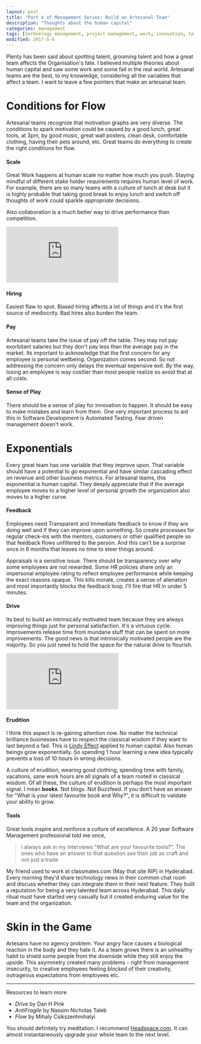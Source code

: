 ```yaml
---
layout: post
title: "Part 4 of Management Series: Build an Artesanal Team"
description: "Thoughts about the human capital"
categories: management
tags: [technology management, project management, work, innovation, talent, human capital]
modified: 2017-5-6
---
```

Plenty has been said about spotting talent, grooming talent and how a great team affects the Organisation's fate. I believed multiple theories about human capital and saw some work and some fail in the real world. Artesanal teams are the best, to my knowledge, considering all the variables that affect a team. I want to leave a few pointers that make an artesanal team. 

# Conditions for Flow
Artesanal teams recognize that motivation graphs are very diverse. The conditions to spark motivation could be caused by a good lunch, great tools, at 3pm, by good music, great wall posters, clean desk, comfortable clothing, having their pets around, etc. Great teams do everything to create the right conditions for flow.

#### Scale
Great Work happens at human scale no matter how much you push. Staying mindful of different stake holder requirements requires human level of work. For example, there are so many teams with a culture of lunch at desk but it is highly probable that taking good break to enjoy lunch and switch off thoughts of work could sparkle _appropriate_ decisions.

Also collaboration is a much better way to drive performance than competition.

<iframe src="https://www.youtube.com/embed/Vyn_xLrtZaY" frameborder="0" allowfullscreen></iframe>

#### Hiring
Easiest flaw to spot. Biased hiring affects a lot of things and it's the first source of mediocrity. Bad hires also burden the team.

#### Pay
Artesanal teams take the issue of pay off the table. They may not pay exorbitant salaries but they don't pay less than the average pay in the market. Its important to acknowledge that the first concern for any employee is personal wellbeing. Organization comes second. So not addressing the concern only delays the eventual expensive exit. By the way, losing an employee is way costlier than most people realize so avoid that at all costs.

#### Sense of Play
There should be a sense of play for innovation to happen. It should be easy to make mistakes and learn from them. One very important process to aid this in Software Development is Automated Testing. Fear driven management doesn't work.


# Exponentials
Every great team has one variable that they improve upon. That variable should have a potential to go exponential and have similar cascading effect on revenue and other business metrics. For artesanal teams, this exponential is human capital. They deeply appreciate that if the average employee moves to a higher level of personal growth the organization also moves to a higher curve.

#### Feedback
Employees need Transparent and Immediate feedback to know if they are doing well and if they can improve upon something. So create processes for regular check-ins with the mentors, customers or other qualified people so that feedback flows unfiltered to the person. And this can't be a surprise once in 6 months that leaves no time to steer things around. 

Appraisals is a sensitive issue. There should be transparency over why some employees are not rewarded. Some HR policies share only an impersonal employee rating to reflect employee performance while keeping the exact reasons opaque. This kills morale, creates a sense of alienation and most importantly blocks the feedback loop. I'll fire that HR in under 5 minutes.

#### Drive

Its best to build an intrinsically motivated team because they are always improving things just for personal satisfaction. It's a virtuous cycle. Improvements release time from mundane stuff that can be spent on more improvements. The good news is that intrinsically motivated people are the majority. So you just need to hold the space for the natural drive to flourish. 

<iframe src="https://www.youtube.com/embed/u6XAPnuFjJc" frameborder="0" allowfullscreen></iframe>


#### Erudition
I think this aspect is re-gaining attention now. No matter the technical brilliance businesses have to respect the classical wisdom if they want to last beyond a fad. This is [Lindy Effect](https://en.wikipedia.org/wiki/Lindy_effect) applied to human capital. Also human beings grow exponentially. So spending 1 hour learning a new idea typically prevents a loss of 10 hours in wrong decisions.

A culture of erudition, wearing good clothing, spending time with family, vacations, sane work hours are all signals of a team rooted in classical wisdom. Of all these, the culture of erudition is perhaps the most important signal. I mean **books**. Not blogs. Not Buzzfeed. If you don't have an answer for "What is your latest favourite book and Why?", it is difficult to validate your ability to grow.

#### Tools
Great tools inspire and reinforce a culture of excellence. A 20 year Software Management professional told me once, 

> I always ask in my interviews "What are your favourite tools?". The ones who have an answer to that question see their job as craft and not just a trade

My friend used to work at classmates.com (May that site RIP) in Hyderabad. Every morning they'd share technology news in their common chat room and discuss whether they can integrate them in their next feature. They built a reputation for being a very talented team across Hyderabad. This daily ritual must have started very casually but it created enduring value for the team and the organization.

# Skin in the Game
Artesans have no agency problem. Your angry face causes a biological reaction in the body and they hate it. As a team grows there is an unhealthy habit to shield some people from the downside while they still enjoy the upside. This asymmetry created many problems - right from management insecurity, to creative employees feeling _blocked_ of their creativity, outrageous expectations from employees etc.

---
Resources to learn more

- _Drive_ by Dan H Pink
- _AntiFragile_ by Nassim Nicholas Taleb
- _Flow_ by Mihaly Csikszentmihalyi 

You should definitely try meditation. I recommend [Headspace.com](http://headspace.com/). It can almost instantaneously upgrade your whole team to the next level.
